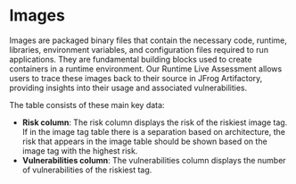 # Images

Images are packaged binary files that contain the necessary code, runtime, libraries, environment variables, and configuration files required to run applications. They are fundamental building blocks used to create containers in a runtime environment. Our Runtime Live Assessment allows users to trace these images back to their source in JFrog Artifactory, providing insights into their usage and associated vulnerabilities.

The table consists of these main key data:

* **Risk column**: The risk column displays the risk of the riskiest image tag. If in the image tag table there is a separation based on architecture, the risk that appears in the image table should be shown based on the image tag with the highest risk.&#x20;
* **Vulnerabilities column**: The vulnerabilities column displays the number of vulnerabilities of the riskiest tag.

